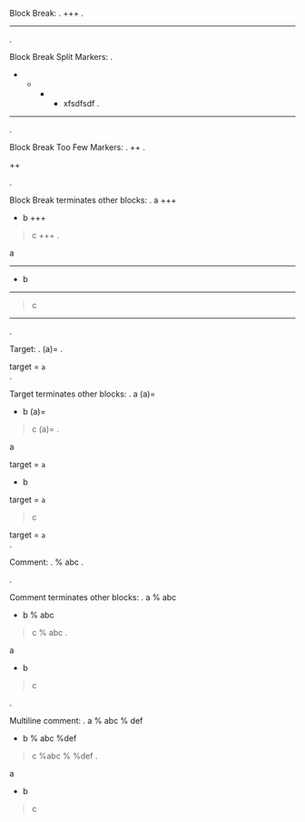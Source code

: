
Block Break:
.
+++
.
<hr class="myst-block">
.

Block Break Split Markers:
.
 + +   + + xfsdfsdf
.
<hr class="myst-block">
.

Block Break Too Few Markers:
.
++
.
<p>++</p>
.

Block Break terminates other blocks:
.
a
+++
- b
+++
> c
+++
.
<p>a</p>
<hr class="myst-block">
<ul>
<li>b</li>
</ul>
<hr class="myst-block">
<blockquote>
<p>c</p>
</blockquote>
<hr class="myst-block">
.


Target:
.
(a)=
.
<div class="myst-target">target = <code>a</code></div>
.


Target terminates other blocks:
.
a
(a)=
- b
(a)=
> c
(a)=
.
<p>a</p>
<div class="myst-target">target = <code>a</code></div><ul>
<li>b</li>
</ul>
<div class="myst-target">target = <code>a</code></div><blockquote>
<p>c</p>
</blockquote>
<div class="myst-target">target = <code>a</code></div>
.

Comment:
.
% abc
.
<!-- abc -->
.

Comment terminates other blocks:
.
a
% abc
- b
% abc
> c
% abc
.
<p>a</p>
<!-- abc --><ul>
<li>b</li>
</ul>
<!-- abc --><blockquote>
<p>c</p>
</blockquote>
<!-- abc -->
.

Multiline comment:
.
a
% abc
%   def
- b
%  abc
%def
> c
%abc
%
%def
.
<p>a</p>
<!-- abc
def --><ul>
<li>b</li>
</ul>
<!-- abc
def --><blockquote>
<p>c</p>
</blockquote>
<!-- abc

def -->
.
